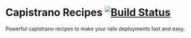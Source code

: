 # Capistrano Recipes [![Build Status](https://travis-ci.org/fernandoaleman/capistrano_recipes.png?branch=master)](https://travis-ci.org/fernandoaleman/capistrano_recipes)

Powerful capistrano recipes to make your rails deployments fast and easy.